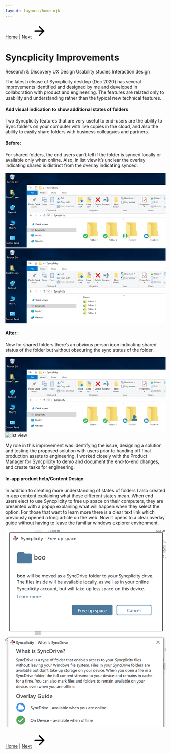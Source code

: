 ```yaml
---
layout: layouts/home.njk
---
```

<!-- <a href="/" class="arrows">
HOME</a> / -->

<div class="bottom-arrows"><a href="/">Home</a> | <a href="/mobile">Next<img class="bottom" src="/img/arrow-right.svg"></a></div>

# Syncplicity Improvements


<div class="bubbles">
<span class="badgeli">
                  Research & Discovery
                </span> 
                   <span class="badgeli">
                  UX Design
                </span> 
                </span> 
                <span class="badgeli">
                  Usability studies
                </span> 
                </span> 
                <span class="badgeli">
                  Interaction design
                </span> 
</div>
<p>The latest release of Syncplicity desktop (Dec 2020) has several improvements identified and designed by me and developed in collaboration with product and engineering. The features are related only to usability and understanding rather than the typical new technical features.</p>
<h4>Add visual indication to show additional states of folders</h4>
<p>Two Syncplicity features that are very useful to end-users are the ability to Sync folders on your computer with live copies in the cloud, and also the ability to easily share folders with business colleagues and partners.</p>
<h4>Before:</h4>
<p>For shared folders, the end users can’t tell if the folder is synced locally or available only when online. Also, in list view it’s unclear the overlay indicating shared is distinct from the overlay indicating synced.</p>
<img src="/img/Lg-icons-view_before.png" alt="large icons">
<img src="/img/List-view_before.png" alt="list view"></p>
<h4>After:</h4>
<p>Now for shared folders there’s an obvious person icon indicating shared status of the folder but without obscuring the sync status of the folder.</p>
<img src="/img/Lg-icons-view-SHARED.png" alt="large icons">
<img src="/img/List-view–SHARED.jpg" alt="list view"></p>
<p>My role in this improvement was identifying the issue, designing a solution and testing the proposed solution with users prior to handing off final production assets to engineering. I worked closely with the Product Manager for Syncplicity to demo and document the end-to-end changes, and create tasks for engineering.</p>
<h4>In-app product help/Content Design</h4>
<p>In addition to creating more understanding of states of folders I also created in-app content explaining what these different states mean.
When end users elect to use Syncplicity to free up space on their computers, they are presented with a popup explaining what will happen when they select the option. For those that want to learn more there is a clear text link which previously opened a long article on the web. Now it opens to a clear overlay guide without having to leave the familiar windows explorer environment.</p>
<p><img src="/img/free-up-space.png" alt="large icons">
<img src="/img/what-is-SyncDrive.png" alt="list view"></p>

<div class="bottom-arrows"><a href="/">Home</a> | <a href="/mobile">Next<img class="bottom" src="/img/arrow-right.svg"></a></div>